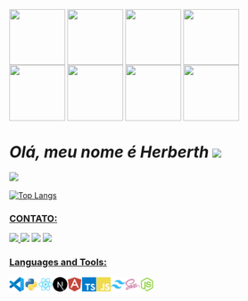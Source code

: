 <div>
    <img align="center" width="100px" height="100px" src="https://media.giphy.com/media/3oriNTivEJZ1ASRnMc/giphy.gif">
    <img align="center" width="100px" height="100px" src="https://c.tenor.com/MpW1X2C-byAAAAAM/dark-souls3-dancing.gif">
    <img align="center" width="100px" height="100px" src="https://c.tenor.com/OUMChBGiC-wAAAAC/komi-trembling.gif">
    <img align="center" width="100px" height="100px" src="https://c.tenor.com/_Ty5Q5UrjdMAAAAC/dark-souls-dance.gif">
    <img align="center" width="100px" height="100px" src="https://c.tenor.com/zq8XSk1DeCYAAAAC/dark-souls-dance.gif">
    <img align="center" width="100px" height="100px" src="https://c.tenor.com/vkygyDIPel0AAAAC/guts-berserk.gif">
    <img align="center" width="100px" height="100px" src="https://c.tenor.com/jL0nHlu13AsAAAAC/komi-komi-san.gif">
    <img align="center" width="100px" height="100px" src="https://c.tenor.com/7KTms42M9RUAAAAC/berserk-guts.gif">
    
</div>

# **_Olá, meu nome é Herberth_** <img width="100px" src= "https://komarev.com/ghpvc/?username=sm7f&color=green&style=flat-square" />
<div>
    <a href=https://github.com/sm7f>
    <img bottom="150em" src="https://github-readme-stats.vercel.app/api/?username=sm7f&show_icons=true&theme=chartreuse-dark&include_all_commits=true&count_private=true" />

![Top Langs](https://github-readme-stats.vercel.app/api/top-langs/?username=sm7f&theme=chartreuse-dark&layout=compact&langs_count=9")

</div>

### CONTATO:
<div>
    </a>
    <a href="https://www.instagram.com/heberthamorim/" target="_blank"><img src="https://img.shields.io/badge/-Instagram-9146FF?style=for-the-badge&logo=instagram&logoColor=white" target="_blank">
    </a> 
    <a href="https://www.linkedin.com/in/herberth-amorim-6883321a0/" target="_blank"><img src="https://img.shields.io/badge/-LinkedIn-00bce4?style=for-the-badge&logo=linkedin&logoColor=white" target="_blank"></a> 
    <a href="https://twitter.com/home" target="_blank"><img src="https://img.shields.io/badge/-Twitter-%230077B5?style=for-the-badge&logo=twitter&logoColor=white" target="_blank"></a> 
    <a href="https://www.youtube.com/channel/UCpKC6cfaRhoKr2k966yCf1w" target="_blank"><img src="https://img.shields.io/badge/YouTube-FF0000?style=for-the-badge&logo=youtube&logoColor=white" target="_blank">
</div>

### Languages and Tools:

<div>
    <img align="left" alt="Visual Studio Code" width="26px" src="https://raw.githubusercontent.com/github/explore/80688e429a7d4ef2fca1e82350fe8e3517d3494d/topics/visual-studio-code/visual-studio-code.png" />
    <img align="left" alt="Python" width="26px" src="https://raw.githubusercontent.com/devicons/devicon/master/icons/python/python-original.svg"/>
    <img align="left" alt="ReactJs" width="26px" src="https://raw.githubusercontent.com/devicons/devicon/master/icons/react/react-original.svg"/>
    <img align="left" alt="NextJs" width="26px" src="https://raw.githubusercontent.com/devicons/devicon/master/icons/nextjs/nextjs-original.svg" />
    <img align="left" alt="Angular" width="26px" src="https://raw.githubusercontent.com/devicons/devicon/master/icons/angularjs/angularjs-plain.svg"/>
    <img align="left" alt="TypeScript" width="26px" src="https://raw.githubusercontent.com/devicons/devicon/master/icons/typescript/typescript-original.svg"/>
    <img align="left" alt="JavaScript" width="26px" src="https://raw.githubusercontent.com/devicons/devicon/master/icons/javascript/javascript-plain.svg" />
    <img align="left" alt="TailWindCss" width="26px" src="https://raw.githubusercontent.com/devicons/devicon/master/icons/tailwindcss/tailwindcss-plain.svg"/>
    <img align="left" alt="Sass" width="26px" src="https://raw.githubusercontent.com/devicons/devicon/master/icons/sass/sass-original.svg"/>
    <img align="left" alt="NodeJS" width="26px" src="https://raw.githubusercontent.com/devicons/devicon/master/icons/nodejs/nodejs-original.svg"/>    
</div>


    



